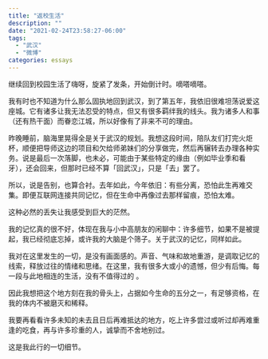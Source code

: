 ```yaml
---
title: "返校生活"
description: ""
date: "2021-02-24T23:58:27-06:00"
tags: 
  - "武汉"
  - "微博"
categories: essays
---
```

继续回到校园生活了嗨呀，旋紧了发条，开始倒计时。嘀嗒嘀嗒。

我有时也不知道为什么那么固执地回到武汉，到了第五年，我依旧很难坦荡说爱这座城。它有诸多让我无法忍受的特点，但又有很多羁绊我的线头。我为诸多人和事（还有热干面）而眷恋江城，所以好像有了非来不可的理由。

昨晚睡前，脑海里晃得全是关于武汉的规划。我想这段时间，陪队友们打完火炬杯，顺便把导师这边的项目和欠给师弟妹们的分享做完，然后再辗转去办理各种实务。说是最后一次落脚，也未必，可能由于某些特定的缘由（例如毕业季和看牙），还会回来，但那时已经不算「回武汉」，只是「去」罢了。

所以，说是告别，也算合衬。去年如此，今年依旧：有些分离，恐怕此生再难交集。即便互联网连接共同记忆，但在生命中再像过去那样留痕，恐怕太难。

这种必然的丢失让我感受到巨大的茫然。

我的记忆真的很不好，体现在我与小中高朋友的闲聊中：许多细节，如果不是被提起，我已经彻底忘掉，或许我的大脑是个筛子。关于武汉的记忆，同样如此。

我对在这里发生的一切，是没有画面感的。声音、气味和故地重游，是调取记忆的线索，释放过往的情绪和思绪。在这里，我有很多大或小的遗憾，但少有后悔。每一段与此地相连的生活，没有不值得过的 。

因此我想把这个地方刻在我的骨头上，占据如今生命的五分之一，有足够资格，在我的体内不被磨灭和稀释。

我要再看看许多未知的未去且日后再难抵达的地方，吃上许多尝过或听过却再难重逢的吃食，再与许多珍重的人，诚挚而不舍地别过。

这是我此行的一切细节。